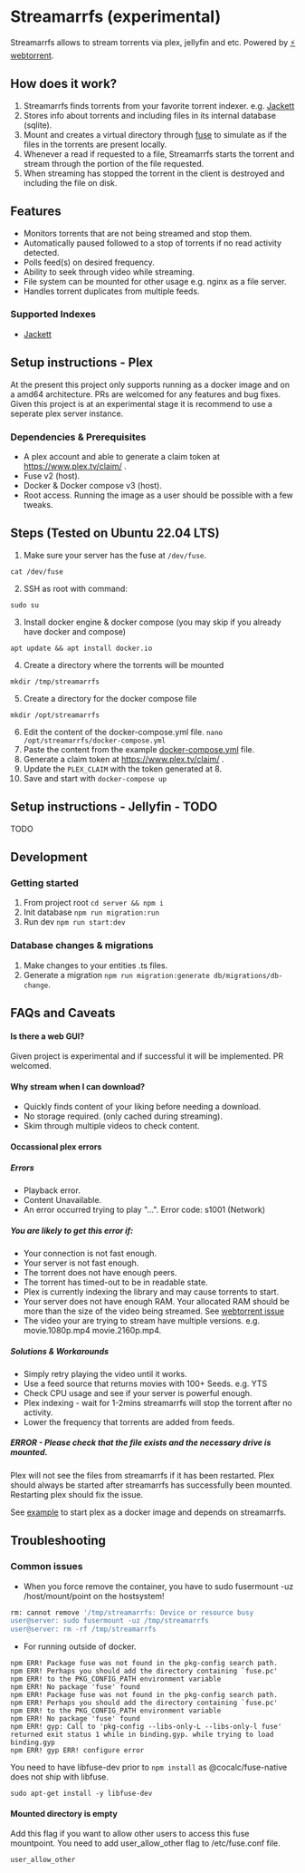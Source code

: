 # Streamarrfs (experimental)

Streamarrfs allows to stream torrents via plex, jellyfin and etc. Powered by [⚡️ webtorrent](https://github.com/webtorrent/webtorrent).

## How does it work?
  1. Streamarrfs finds torrents from your favorite torrent indexer. e.g. [Jackett](https://github.com/Jackett/Jackett)
  2. Stores info about torrents and including files in its internal database (sqlite).
  3. Mount and creates a virtual directory through [fuse](https://github.com/libfuse/libfuse) to simulate as if the files in the torrents are present locally.
  4. Whenever a read if requested to a file, Streamarrfs starts the torrent and stream through the portion of the file requested.
  5. When streaming has stopped the torrent in the client is destroyed and including the file on disk.

## Features
- Monitors torrents that are not being streamed and stop them.
- Automatically paused followed to a stop of torrents if no read activity detected.
- Polls feed(s) on desired frequency.
- Ability to seek through video while streaming.
- File system can be mounted for other usage e.g. nginx as a file server.
- Handles torrent duplicates from multiple feeds.

### Supported Indexes
  - [Jackett](https://github.com/Jackett/Jackett)

## Setup instructions - Plex

At the present this project only supports running as a docker image and on a amd64 architecture. PRs are welcomed for any features and bug fixes. Given this project is at an experimental stage it is recommend to use a seperate plex server instance.

### Dependencies & Prerequisites
  - A plex account and able to generate a claim token at https://www.plex.tv/claim/ .
  - Fuse v2 (host).
  - Docker & Docker compose v3 (host).
  - Root access. Running the image as a user should be possible with a few tweaks.

## Steps (Tested on Ubuntu 22.04 LTS)

  1. Make sure your server has the fuse at `/dev/fuse`.

    cat /dev/fuse

  2. SSH as root with command:
  
    sudo su
  
  3. Install docker engine & docker compose (you may skip if you already have docker and compose)

    apt update && apt install docker.io

  4. Create a directory where the torrents will be mounted
  
    mkdir /tmp/streamarrfs
  
  5. Create a directory for the docker compose file 
  
    mkdir /opt/streamarrfs
  
  6. Edit the content of the docker-compose.yml file. 
    `nano /opt/streamarrfs/docker-compose.yml`
  7. Paste the content from the example [docker-compose.yml](examples/plex/docker-compose.yml) file.
  8. Generate a claim token at https://www.plex.tv/claim/ .
  9. Update the `PLEX_CLAIM` with the token generated at 8.
  10. Save and start with `docker-compose up`

## Setup instructions - Jellyfin - TODO

TODO

## Development

### Getting started

  1. From project root `cd server && npm i`
  2. Init database `npm run migration:run`
  2. Run dev `npm run start:dev`

### Database changes & migrations

  1. Make changes to your entities .ts files.
  2. Generate a migration `npm run migration:generate db/migrations/db-change`.



## FAQs and Caveats

#### Is there a web GUI?

Given project is experimental and if successful it will be implemented. PR welcomed.

#### Why stream when I can download?

- Quickly finds content of your liking before needing a download.
- No storage required. (only cached during streaming).
- Skim through multiple videos to check content.

#### Occassional plex errors

##### Errors
  - Playback error.
  - Content Unavailable.
  - An error occurred trying to play "...". Error code: s1001 (Network)

##### You are likely to get this error if:
- Your connection is not fast enough.
- Your server is not fast enough.
- The torrent does not have enough peers.
- The torrent has timed-out to be in readable state.
- Plex is currently indexing the library and may cause torrents to start.
- Your server does not have enough RAM. Your allocated RAM should be more than the size of the video being streamed. See [webtorrent issue](https://github.com/webtorrent/webtorrent/issues/1973)
- The video your are trying to stream have multiple versions. e.g. movie.1080p.mp4 movie.2160p.mp4.

##### Solutions & Workarounds
 - Simply retry playing the video until it works.
 - Use a feed source that returns movies with 100+ Seeds. e.g. YTS
 - Check CPU usage and see if your server is powerful enough.
 - Plex indexing - wait for 1-2mins streamarrfs will stop the torrent after no activity.
 - Lower the frequency that torrents are added from feeds.

##### ERROR - Please check that the file exists and the necessary drive is mounted.

Plex will not see the files from streamarrfs if it has been restarted. 
Plex should always be started after streamarrfs has successfully been mounted. Restarting plex should fix the issue.

See [example](examples/plex/docker-compose.yml) to start plex as a docker image and depends on streamarrfs.


## Troubleshooting

### Common issues

- When you force remove the container, you have to sudo fusermount -uz /host/mount/point on the hostsystem!

```bash
rm: cannot remove '/tmp/streamarrfs: Device or resource busy
user@server: sudo fusermount -uz /tmp/streamarrfs
user@server: rm -rf /tmp/streamarrfs
```

- For running outside of docker.

```
npm ERR! Package fuse was not found in the pkg-config search path.
npm ERR! Perhaps you should add the directory containing `fuse.pc'
npm ERR! to the PKG_CONFIG_PATH environment variable
npm ERR! No package 'fuse' found
npm ERR! Package fuse was not found in the pkg-config search path.
npm ERR! Perhaps you should add the directory containing `fuse.pc'
npm ERR! to the PKG_CONFIG_PATH environment variable
npm ERR! No package 'fuse' found
npm ERR! gyp: Call to 'pkg-config --libs-only-L --libs-only-l fuse' returned exit status 1 while in binding.gyp. while trying to load binding.gyp
npm ERR! gyp ERR! configure error
```

You need to have libfuse-dev prior to `npm install` as @cocalc/fuse-native does not ship with libfuse.

```
sudo apt-get install -y libfuse-dev
```

#### Mounted directory is empty

Add this flag if you want to allow other users to access this fuse mountpoint.
You need to add user_allow_other flag to /etc/fuse.conf file.
 
```user_allow_other```